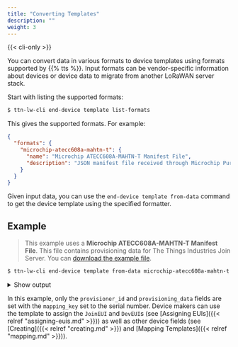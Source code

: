 ```yaml
---
title: "Converting Templates"
description: ""
weight: 3
---
```


{{< cli-only >}}

You can convert data in various formats to device templates using formats supported by {{% tts %}}. Input formats can be vendor-specific information about devices or device data to migrate from another LoRaWAN server stack.

Start with listing the supported formats:

```bash
$ ttn-lw-cli end-device template list-formats
```

This gives the supported formats. For example:

```json
{
  "formats": {
    "microchip-atecc608a-mahtn-t": {
      "name": "Microchip ATECC608A-MAHTN-T Manifest File",
      "description": "JSON manifest file received through Microchip Purchasing \u0026 Client Services."
    }
  }
}
```

Given input data, you can use the `end-device template from-data` command to get the device template using the specified formatter.

## Example

>This example uses a **Microchip ATECC608A-MAHTN-T Manifest File**. This file contains provisioning data for The Things Industries Join Server. You can [download the example file](microchip-atecc608a-mahtn-t-example.json).

```bash
$ ttn-lw-cli end-device template from-data microchip-atecc608a-mahtn-t --local-file example.json
```

<details><summary>Show output</summary>
```json
{
  "end_device": {
    ...
    "provisioner_id": "microchip",
    "provisioning_data": {
        "distributor": {
              "organizationName": "Microchip Technology Inc",
              "organizationalUnitName": "Microchip Direct"
            },
        "groupId": "J2D3YNT8Y8WJDC27",
        "manufacturer": {
              "organizationName": "Microchip Technology Inc",
              "organizationalUnitName": "Secure Products Group"
            },
        "model": "ATECC608A",
        ...
      }
  },
  "field_mask": {
    "paths": [
      "provisioner_id",
      "provisioning_data"
    ]
  },
  "mapping_key": "0123d34fb176c66f27"
}
```
</details>

In this example, only the `provisioner_id` and `provisioning_data` fields are set with the `mapping_key` set to the serial number. Device makers can use the template to assign the `JoinEUI` and `DevEUI`s (see [Assigning EUIs]({{< relref "assigning-euis.md" >}})) as well as other device fields (see [Creating]({{< relref "creating.md" >}}) and [Mapping Templates]({{< relref "mapping.md" >}})).

